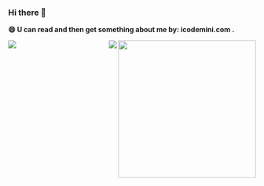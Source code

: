 ### Hi there 👋

<!--
**haoyinag/haoyinag** is a ✨ _special_ ✨ repository because its `README.md` (this file) appears on your GitHub profile.
 
 
- 💬 Ask me about everything 
- 📫 How to reach me: icodemini.com
- 😄 I’m currently coding in Javascript 
- ⚡ Fun fact: ...
-->
**😄 U can read and then get something about me by: icodemini.com .**
 
 <div>
<img align="right" height="280" src="https://camo.githubusercontent.com/d5d230c9430fb5a59816746dca3536072a4699cfe16941b44a0eff9cc273c6be/68747470733a2f2f706963322e7a68696d672e636f6d2f76322d32383032303030336434613439336337386438323032626136633335663137395f622e77656270">
</div>

 <div>
<img align="left" src="https://github-readme-stats.vercel.app/api?username=haoyinag&show_icons=true&hide_border=true">
<img align="right" src="https://github-readme-stats.vercel.app/api/top-langs/?username=haoyinag&hide_border=true">
</div>
